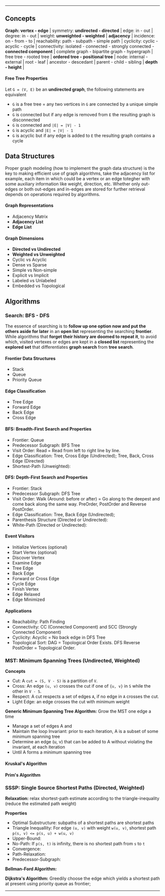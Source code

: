 ***

Concepts
--------
**Graph: vertex - edge** |
symmetry: **undirected - directed** |
edge: in - out |
degree: in - out |
weight: **unweighted - weighted** |
**adjacency** |
incidence: on - from - to |
reachability: path - subpath - simple path |
cyclicity: cyclic - acyclic - cycle |
connectivity: isolated - connected - strongly connected - **connected component** |
complete graph - bipartite graph - hypergraph |
free tree - rooted tree |
**ordered tree - positional tree** |
node: internal - external |
root - leaf |
ancestor - descedant | 
parent - child - sibling |
**depth - height** |

#### Free Tree Properties
Let `G = (V, E)` be an **undirected graph**, the following statements are equivalent

* `G` is a free tree = any two vertices in `G` are connected by a unique simple path
* `G` is connected but if any edge is removed from `E` the resulting graph is disconnected
* `G` is connected and `|E| = |V| - 1`
* `G` is acyclic and `|E| = |V| - 1`
* `G` is acyclic but if any edge is added to `E` the resulting graph contains a cycle


Data Structures
---------------
Proper graph modeling (how to implement the graph data structure) is the key to making efficient use of graph algorithms, take the adjacency list for example, each item in which could be a vertex or an edge totegher with some auxiliary information like weight, direction, etc. Whether only out-edges or both out-edges and in-edges are stored for further retrieval depends on operations required by algorithms.

#### Graph Representations
* Adjacency Matrix
* **Adjacency List**
* **Edge List**

#### Graph Dimensions
* **Directed vs Undirected**
* **Weighted vs Unweighted**
* Cyclic vs Acyclic
* Dense vs Sparse
* Simple vs Non-simple
* Explicit vs Implicit
* Labeled vs Unlabeled
* Embedded vs Topological


Algorithms
----------

### Search: BFS - DFS
The essence of searching is to **follow up one option now and put the others aside for later** in an **open list** representing the searching **frontier**. While algorithms that **forget their history are doomed to repeat it**, to avoid which, visited vertexes or edges are kept in a **closed list** representing the **explored set** that differentiates **graph search** from **tree search**.

#### Frontier Data Structures
* Stack
* Queue
* Priority Queue

#### Edge Classification
* Tree Edge
* Forward Edge
* Back Edge
* Cross Edge

#### BFS: Breadth-First Search and Properties
* Frontier: Queue
* Predecessor Subgraph: BFS Tree
* Visit Order: Read = Read from left to right line by line.
* Edge Classification: Tree, Cross Edge (Undirected); Tree, Back, Cross Edge (Directed)
* Shortest-Path (Unweighted):

#### DFS: Depth-First Search and Properties
* Frontier: Stack
* Predecessor Subgraph: DFS Tree
* Visit Order: Walk (Around: before or after) = Go along to the deepest and come back along the same way. PreOrder, PostOrder and Reverse PostOrder.
* Edge Classification: Tree, Back Edge (Undirected);
* Parenthesis Structure (Directed or Undirected):
* White-Path (Directed or Undirected):

#### Event Visitors
* Initialize Vertices (optional)
* Start Vertex (optional)
* Discover Vertex
* Examine Edge
* Tree Edge
* Back Edge
* Forward or Cross Edge
* Cycle Edge
* Finish Vertex
* Edge Relaxed
* Edge Minimized

#### Applications
* Reachability: Path Finding
* Connectivity: CC (Connected Component) and SCC (Strongly Connected Component)
* Cyclicity: Acyclic = No back edge in DFS Tree
* Topological Sort: DAG = Topological Order Exists. DFS Reverse PostOrder = Topological Order.


### MST: Minimum Spanning Trees (Undirected, Weighted)

**Concepts**

* Cut: A `cut = (S, V - S)` is a partition of `V`.
* Cross: An edge `(u, v)` crosses the cut if one of `{u, v}` in `S` while the other in `V - S`.
* Respect: A cut respects a set of edges `A`, if no edge in `A` crosses the cut.
* Light Edge: an edge crosses the cut with minimum weight

**Generic Minimum Spanning Tree Algorithm:** Grow the MST one edge a time

* Manage a set of edges A and
* Maintain the loop Invariant: prior to each iteration, A is a subset of some minimum spanning tree
* Determine an edge (u, v) that can be added to A without violating the invariant, at each iteration
* Until A forms a minimum spanning tree

#### Kruskal's Algorithm

#### Prim's Algorithm


### SSSP: Single Source Shortest Paths (Directed, Weighted)
**Relaxation:** relax shortest-path estimate according to the triangle-inequality (reduce the estimated path weight)

**Properties**

* Optimal Substructure: subpaths of a shortest paths are shortest paths
* Triangle Inequallity: For edge `(u, v)` with weight `w(u, v)`, shortest path `p(s, v) <= p(s, u) + w(u, v)`
* Upper-Bound:
* No-Path: If `p(s, t)` is infinity, there is no shortest path from `s` to `t`
* Convergence:
* Path-Relaxation:
* Predecessor-Subgraph:

**Bellman-Ford Algorithm:** 

**Dijkstra's Algorithm:** Greedily choose the edge which yields a shortest path at present using priority queue as frontier;

***
